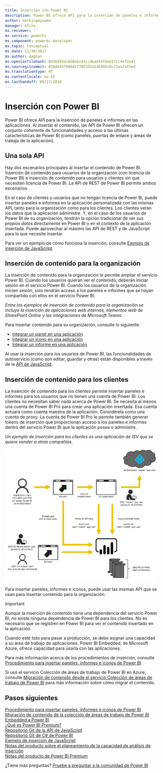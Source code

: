 ```yaml
---
title: Inserción con Power BI
description: Power BI ofrece API para la inserción de paneles e informes en las aplicaciones.
author: markingmyname
manager: kfile
ms.reviewer: ''
ms.service: powerbi
ms.component: powerbi-developer
ms.topic: conceptual
ms.date: 11/30/2017
ms.author: maghan
ms.openlocfilehash: 043bd43ac6d0abcd4cc4bae54f4ee57cc4ef2a41
ms.sourcegitcommit: 638de55f996d177063561b36d95c8c71ea7af3ed
ms.translationtype: HT
ms.contentlocale: es-ES
ms.lasthandoff: 05/17/2018
---
```

# <a name="embedding-with-power-bi"></a>Inserción con Power BI
Power BI ofrece API para la inserción de paneles e informes en las aplicaciones. Al insertar el contenido, las API de Power BI ofrecen un conjunto coherente de funcionalidades y acceso a las últimas características de Power BI (como paneles, puertas de enlace y áreas de trabajo de la aplicación).

## <a name="a-single-api"></a>Una sola API
Hay dos escenarios principales al insertar el contenido de Power BI.  Inserción de contenido para usuarios de la organización (con licencia de Power BI) e inserción de contenido para usuarios y clientes sin que necesiten licencia de Power BI. La API de REST de Power BI permite ambos escenarios. 

En el caso de clientes y usuarios que no tengan licencia de Power BI, puede insertar paneles e informes en la aplicación personalizada con las mismas API, tanto para la organización como para los clientes. Los clientes verán los datos que la aplicación administre. Y, en el caso de los usuarios de Power BI de su organización, tendrán la opción tradicional de ver *sus propios datos* directamente en Power BI o en el contexto de la aplicación insertada. Puede aprovechar al máximo las API de REST y de JavaScript para lo que necesite insertar.

Para ver un ejemplo de cómo funciona la inserción, consulte [Ejemplo de inserción de JavaScript](https://microsoft.github.io/PowerBI-JavaScript/demo/).

## <a name="embedding-for-your-organization"></a>Inserción de contenido para la organización
La inserción de contenido para la organización le permite ampliar el servicio Power BI. Cuando los usuarios quieran ver el contenido, deberán iniciar sesión en el servicio Power BI. Cuando los usuarios de la organización inicien sesión, solo tendrán acceso a los paneles e informes que se hayan compartido con ellos en el servicio Power BI. 

*Entre los ejemplos de inserción de contenido para la organización se incluye la inserción de aplicaciones web internas, elementos web de SharePoint Online y las integraciones de Microsoft Teams.*

Para insertar contenido para su organización, consulte lo siguiente:

* [Integrar un panel en una aplicación](integrate-dashboard.md)
* [Integrar un icono en una aplicación](integrate-tile.md)
* [Integrar un informe en una aplicación](integrate-report.md)

Al usar la inserción para los usuarios de Power BI, las funcionalidades de autoservicio (como son editar, guardar y otras) están disponibles a través de la [API de JavaScript](https://github.com/Microsoft/PowerBI-JavaScript).

## <a name="embedding-for-your-customers"></a>Inserción de contenido para los clientes
La inserción de contenido para los clientes permite insertar paneles e informes para los usuarios que no tienen una cuenta de Power BI. Los clientes no necesitan saber nada acerca de Power BI. Se necesita al menos una cuenta de Power BI Pro para crear una aplicación insertada. Esa cuenta actuará como cuenta maestra de la aplicación. Considérela como una cuenta de proxy. La cuenta de Power BI Pro le permite también generar tokens de inserción que proporcionan acceso a los paneles e informes dentro del servicio Power BI que la aplicación posea o administre. 

*Un ejemplo de inserción para los clientes es una aplicación de ISV que se quiere vender a otras compañías.*

![Flujo de inserción para insertar contenido para los clientes](media/embedding/powerbi-embed-flow.png)

Para insertar paneles, informes e iconos, puede usar las mismas API que se usan para insertar contenido para la organización.

> [!IMPORTANT]
> Aunque la inserción de contenido tiene una dependencia del servicio Power BI, no existe ninguna dependencia de Power BI para los clientes. No es necesario que se registren en Power BI para ver el contenido insertado en la aplicación.
> 
> 

Cuando esté listo para pasar a producción, se debe asignar una capacidad a su área de trabajo de aplicaciones. Power BI Embedded, de Microsoft Azure, ofrece capacidad para usarla con las aplicaciones.

Para más información acerca de los procedimientos de inserción, consulte [Procedimiento para insertar paneles, informes e iconos de Power BI](embedding-content.md).

Si usó el servicio Colección de áreas de trabajo de Power BI en Azure, consulte [Migración de contenido desde el servicio Colección de áreas de trabajo de Power BI](migrate-from-powerbi-embedded.md) para más información sobre cómo migrar el contenido.

## <a name="next-steps"></a>Pasos siguientes
[Procedimiento para insertar paneles, informes e iconos de Power BI](embedding-content.md)  
[Migración de contenido de la colección de áreas de trabajo de Power BI Embedded a Power BI](migrate-from-powerbi-embedded.md)  
[¿Qué es Power BI Premium?](../service-premium.md)  
[Repositorio Git de la API de JavaScript](https://github.com/Microsoft/PowerBI-JavaScript)  
[Repositorio Git de C# de Power BI](https://github.com/Microsoft/PowerBI-CSharp)  
[Ejemplo de inserción de JavaScript](https://microsoft.github.io/PowerBI-JavaScript/demo/)  
[Notas del producto sobre el planeamiento de la capacidad de análisis de inserción](https://aka.ms/pbiewhitepaper)  
[Notas del producto de Power BI Premium](https://aka.ms/pbipremiumwhitepaper)  

¿Tiene más preguntas? [Pruebe a preguntar a la comunidad de Power BI](http://community.powerbi.com/)

